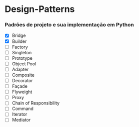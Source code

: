 <h1> Design-Patterns </h1>
  
<h3> Padrões de projeto e sua implementação em Python</h3>

- [x] Bridge 
- [x] Builder
- [ ] Factory
- [ ] Singleton
- [ ] Prototype
- [ ] Object Pool
- [ ] Adapter
- [ ] Composite
- [ ] Decorator
- [ ] Façade
- [ ] Flyweight
- [ ] Proxy
- [ ] Chain of Responsibility
- [ ] Command
- [ ] Iterator
- [ ] Mediator
